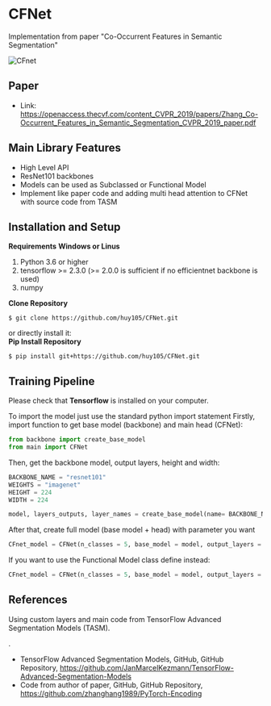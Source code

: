 # CFNet
Implementation from paper "Co-Occurrent Features in Semantic Segmentation"

![CFnet](https://user-images.githubusercontent.com/55435653/179143849-50dc8800-1087-4a8f-9212-fe89f0cab37b.png)


## Paper
- Link: https://openaccess.thecvf.com/content_CVPR_2019/papers/Zhang_Co-Occurrent_Features_in_Semantic_Segmentation_CVPR_2019_paper.pdf

## Main Library Features
- High Level API
- ResNet101 backbones
- Models can be used as Subclassed or Functional Model
- Implement like paper code and adding multi head attention to CFNet with source code from TASM

## Installation and Setup
**Requirements**
**Windows or Linus**
1) Python 3.6 or higher
2) tensorflow >= 2.3.0 (>= 2.0.0 is sufficient if no efficientnet backbone is used)
3) numpy

**Clone Repository**

    $ git clone https://github.com/huy105/CFNet.git

or directly install it:<br>
**Pip Install Repository**

    $ pip install git+https://github.com/huy105/CFNet.git
    
## Training Pipeline

Please check that **Tensorflow** is installed on your computer.

To import the model just use the standard python import statement
Firstly, import function to get base model (backbone) and main head (CFNet):

```python
from backbone import create_base_model
from main import CFNet
```
Then, get the backbone model, output layers, height and width:

```python
BACKBONE_NAME = "resnet101"
WEIGHTS = "imagenet"
HEIGHT = 224
WIDTH = 224
```

```python
model, layers_outputs, layer_names = create_base_model(name= BACKBONE_NAME, weights= WEIGHTS, height= HEIGHT, width= WIDTH, channels=3)
```
After that, create full model (base model + head) with parameter you want

```python
CFnet_model = CFNet(n_classes = 5, base_model = model, output_layers = layers_outputs, n_heads=2, n_mix = 4,backbone_trainable = True)
```

If you want to use the Functional Model class define instead:

```python
CFnet_model = CFNet(n_classes = 5, base_model = model, output_layers = layers_outputs, n_heads=2, n_mix = 4,backbone_trainable = True,  height= HEIGHT, width= WIDTH)
```

## References
<p>Using custom layers and main code from TensorFlow Advanced Segmentation Models (TASM).</p>
<p>.</p>

- TensorFlow Advanced Segmentation Models, GitHub, GitHub Repository, https://github.com/JanMarcelKezmann/TensorFlow-Advanced-Segmentation-Models
- Code from author of paper, GitHub, GitHub Repository, https://github.com/zhanghang1989/PyTorch-Encoding





